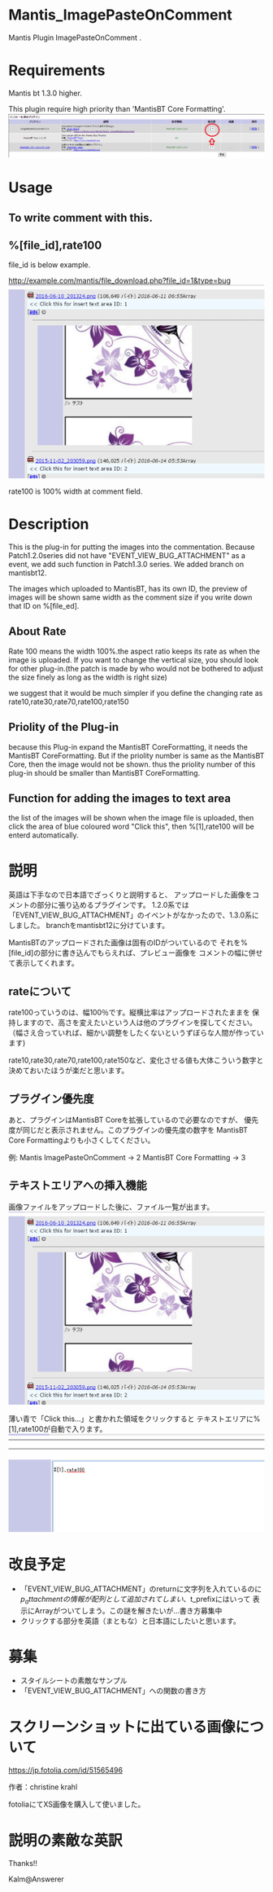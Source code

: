 # Mantis_ImagePasteOnComment
Mantis Plugin ImagePasteOnComment .

# Requirements
Mantis bt 1.3.0 higher.

This plugin require high priority than 'MantisBT Core Formatting'.
![priority](Screenshots/ImagePasteOnComment.sc01.png)

# Usage
To write comment with this.
---
%[file_id],rate100
---

file_id is below example.

http://example.com/mantis/file_download.php?file_id=1&type=bug
![file id](Screenshots/ImagePasteOnComment.sc02.png)

rate100 is 100% width at comment field.

# Description
This is the plug-in for putting the images into the commentation.
Because Patch1.2.0series did not have "EVENT_VIEW_BUG_ATTACHMENT" as a event, we add such function in Patch1.3.0 series. We added branch on mantisbt12.

The images which uploaded to MantisBT, has its own ID, the preview of images will  be shown same width as the comment size if you write down that ID on %[file_ed].


## About Rate

Rate 100 means the width 100%.the aspect ratio keeps its rate as when the image is uploaded. If you want to change the vertical size, you should look for other plug-in.(the patch is made by who would not be bothered to adjust the size finely as long as the width is right size)

we suggest that it would be much simpler if you define the changing rate as rate10,rate30,rate70,rate100,rate150


## Priolity of the Plug-in

because this Plug-in expand the MantisBT CoreFormatting, it needs the MantisBT CoreFormatting. But if the priolity number is same as the MantisBT Core, then the image would not be shown.
thus the priolity number of this plug-in should be smaller than MantisBT CoreFormatting.


## Function for adding the images to text area

the list of the images will be shown when the image file is uploaded,
then click the area of blue coloured word "Click this", then %[1],rate100 will be enterd automatically.


# 説明
英語は下手なので日本語でざっくりと説明すると、
アップロードした画像をコメントの部分に張り込めるプラグインです。
1.2.0系では「EVENT_VIEW_BUG_ATTACHMENT」のイベントがなかったので、1.3.0系にしました。
branchをmantisbt12に分けています。

MantisBTのアップロードされた画像は固有のIDがついているので
それを%[file_id]の部分に書き込んでもらえれば、プレビュー画像を
コメントの幅に併せて表示してくれます。

## rateについて
rate100っていうのは、幅100％です。縦横比率はアップロードされたままを
保持しますので、高さを変えたいという人は他のプラグインを探してください。
（幅さえ合っていれば、細かい調整をしたくないというずぼらな人間が作っています)

rate10,rate30,rate70,rate100,rate150など、変化させる値も大体こういう数字と
決めておいたほうが楽だと思います。

## プラグイン優先度
あと、プラグインはMantisBT Coreを拡張しているので必要なのですが、
優先度が同じだと表示されません。このプラグインの優先度の数字を
MantisBT Core Formattingよりも小さくしてください。

例:
  Mantis ImagePasteOnComment  -> 2
  MantisBT Core Formatting    -> 3

## テキストエリアへの挿入機能
画像ファイルをアップロードした後に、ファイル一覧が出ます。
![file id](Screenshots/ImagePasteOnComment.sc02.png)

薄い青で「Click this...」と書かれた領域をクリックすると
テキストエリアに%[1],rate100が自動で入ります。
![file id](Screenshots/ImagePasteOnComment.sc03.png)

# 改良予定
- 「EVENT_VIEW_BUG_ATTACHMENT」のreturnに文字列を入れているのに
 $p_attachmentの情報が配列として追加されてしまい、$t_prefixにはいって
 表示にArrayがついてしまう。この謎を解きたいが…書き方募集中
- クリックする部分を英語（まともな）と日本語にしたいと思います。

# 募集
- スタイルシートの素敵なサンプル
- 「EVENT_VIEW_BUG_ATTACHMENT」への関数の書き方

# スクリーンショットに出ている画像について
https://jp.fotolia.com/id/51565496

作者：christine krahl

fotoliaにてXS画像を購入して使いました。

# 説明の素敵な英訳
Thanks!!

Kalm@Answerer
